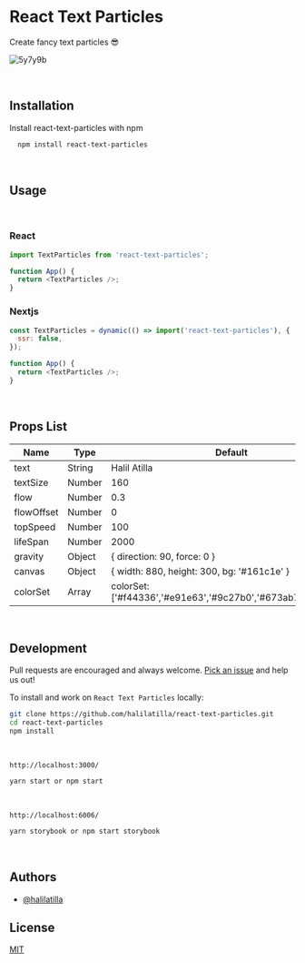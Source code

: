 # React Text Particles

Create fancy text particles 😎

![5y7y9b](https://user-images.githubusercontent.com/27916419/146520664-d1cc323a-3a5b-444b-b402-18390309e9dc.gif)

<br>

## Installation

Install react-text-particles with npm

```bash
  npm install react-text-particles
```

<br>

## Usage

<br>

### React

```js
import TextParticles from 'react-text-particles';

function App() {
  return <TextParticles />;
}
```

### Nextjs

```js
const TextParticles = dynamic(() => import('react-text-particles'), {
  ssr: false,
});

function App() {
  return <TextParticles />;
}
```

<br>

## Props List

| Name       | Type   | Default                                                       |
| ---------- | ------ | ------------------------------------------------------------- |
| text       | String | Halil Atilla                                                  |
| textSize   | Number | 160                                                           |
| flow       | Number | 0.3                                                           |
| flowOffset | Number | 0                                                             |
| topSpeed   | Number | 100                                                           |
| lifeSpan   | Number | 2000                                                          |
| gravity    | Object | { direction: 90, force: 0 }                                   |
| canvas     | Object | { width: 880, height: 300, bg: '#161c1e' }                    |
| colorSet   | Array  | colorSet: ['#f44336','#e91e63','#9c27b0','#673ab7','#3f51b5'] |

<br>

## Development

Pull requests are encouraged and always welcome.
[Pick an issue](https://github.com/halilatilla/react-text-particles/issues)
and help us out!

To install and work on `React Text Particles` locally:

```bash
git clone https://github.com/halilatilla/react-text-particles.git
cd react-text-particles
npm install
```

<br>

`http://localhost:3000/`

```bash
yarn start or npm start
```

<br>

`http://localhost:6006/`

```bash
yarn storybook or npm start storybook
```

<br>

## Authors

- [@halilatilla](https://www.github.com/halilatilla)

## License

[MIT](https://choosealicense.com/licenses/mit/)

